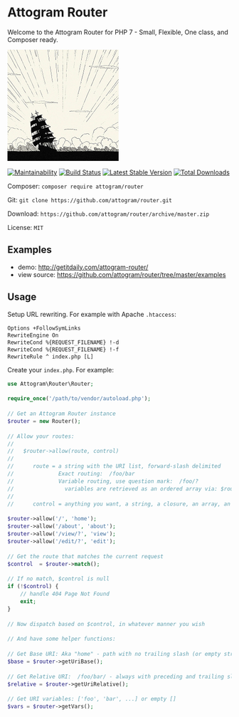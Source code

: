 # Attogram Router

Welcome to the Attogram Router 
for PHP 7 - Small, Flexible, One class, and Composer ready.

[![Attogram Router](https://raw.githubusercontent.com/attogram/router/master/examples/attogram.router.250.png)](https://github.com/attogram/router)

[![Maintainability](https://api.codeclimate.com/v1/badges/95f2868eeb1ed710b794/maintainability)](https://codeclimate.com/github/attogram/router/maintainability)
[![Build Status](https://travis-ci.org/attogram/router.svg?branch=master)](https://travis-ci.org/attogram/router)
[![Latest Stable Version](https://poser.pugx.org/attogram/router/v/stable)](https://packagist.org/packages/attogram/router)
[![Total Downloads](https://poser.pugx.org/attogram/router/downloads)](https://packagist.org/packages/attogram/router)

Composer: `composer require attogram/router`

Git: `git clone https://github.com/attogram/router.git`

Download: `https://github.com/attogram/router/archive/master.zip`

License: `MIT`

## Examples

* demo: http://getitdaily.com/attogram-router/
* view source: https://github.com/attogram/router/tree/master/examples

## Usage

Setup URL rewriting. For example with Apache `.htaccess`:
```
Options +FollowSymLinks
RewriteEngine On
RewriteCond %{REQUEST_FILENAME} !-d
RewriteCond %{REQUEST_FILENAME} !-f
RewriteRule ^ index.php [L]
```

Create your `index.php`.  For example:
```php
use Attogram\Router\Router;

require_once('/path/to/vendor/autoload.php');

// Get an Attogram Router instance
$router = new Router();

// Allow your routes:  
//
//   $router->allow(route, control)
//
//      route = a string with the URI list, forward-slash delimited
//              Exact routing:  /foo/bar
//              Variable routing, use question mark:  /foo/?
//                variables are retrieved as an ordered array via: $router->getVars()
//
//      control = anything you want, a string, a closure, an array, an object, whatever

$router->allow('/', 'home');
$router->allow('/about', 'about');
$router->allow('/view/?', 'view');
$router->allow('/edit/?', 'edit');

// Get the route that matches the current request
$control  = $router->match(); 

// If no match, $control is null
if (!$control) {
    // handle 404 Page Not Found
    exit;
}

// Now dispatch based on $control, in whatever manner you wish 

// And have some helper functions:

// Get Base URI: Aka "home" - path with no trailing slash (or empty string)
$base = $router->getUriBase();

// Get Relative URI:  /foo/bar/ - always with preceding and trailing slash
$relative = $router->getUriRelative(); 

// Get URI variables: ['foo', 'bar', ...] or empty []
$vars = $router->getVars(); 

```

